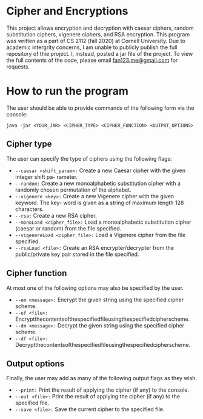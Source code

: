 # Cipher and Encryptions

This project allows encryption and decryption with caesar ciphers, random substitution ciphers, vigenere ciphers, and RSA encryption. This program was written as a part of CS 2112 (fall 2020) at Cornell University. Due to academic intergrity concerns, I am unable to publicly publish the full repository of thie project. I, instead, posted a jar file of the project. To view the full contents of the code, please email fan123.me@gmail.com for requests. 

# How to run the program

The user should be able to provide commands of the following form via the console:
```
java -jar <YOUR_JAR> <CIPHER_TYPE> <CIPHER_FUNCTION> <OUTPUT_OPTIONS>
```
## Cipher type
The user can specify the type of ciphers using the following flags: 
- ```--caesar <shift_param>:``` Create a new Caesar cipher with the given integer shift pa- rameter.
- ```--random:``` Create a new monoalphabetic substitution cipher with a randomly chosen permutation of the alphabet.
- ```--vigenere <key>:``` Create a new Vigenere cipher with the given keyword. The key- word is given as a string of maximum length 128 characters.
- ```--rsa:``` Create a new RSA cipher.
- ```--monoLoad <cipher_file>:``` Load a monoalphabetic substitution cipher (caesar or random) from the file specified.
- ```--vigenereLoad <cipher_file>:``` Load a Vigenere cipher from the file specified.
- ```--rsaLoad <file>:``` Create an RSA encrypter/decrypter from the public/private key pair stored in the file specified.

## Cipher function
At most one of the following options may also be specified by the user.
- ```--em <message>:``` Encrypt the given string using the specified cipher scheme.
- ```--ef <file>:``` Encryptthecontentsofthespecifiedfileusingthespecifiedcipherscheme. 
- ```--dm <message>:``` Decrypt the given string using the specified cipher scheme.
- ```--df <file>: ```Decryptthecontentsofthespecifiedfileusingthespecifiedcipherscheme.

## Output options
Finally, the user may add as many of the following output flags as they wish.
- ```--print:``` Print the result of applying the cipher (if any) to the console.
- ```--out <file>:``` Print the result of applying the cipher (if any) to the specified file. 
- ```--save <file>:``` Save the current cipher to the specified file.

